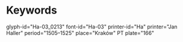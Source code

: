 # Keywords
glyph-id="Ha-03_0213"
font-id="Ha-03"
printer-id="Ha"
printer="Jan Haller"
period="1505–1525"
place="Kraków"
PT plate="166"
